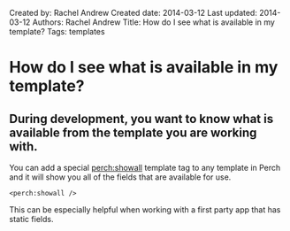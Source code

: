 Created by: Rachel Andrew
Created date: 2014-03-12
Last updated: 2014-03-12
Authors: Rachel Andrew
Title: How do I see what is available in my template?
Tags: templates

# How do I see what is available in my template?

## During development, you want to know what is available from the template you are working with.

You can add a special [perch:showall](http://docs.grabaperch.com/docs/templates/show-all/) template tag to any template in Perch and it will show you all of the fields that are available for use.

    <perch:showall />

This can be especially helpful when working with a first party app that has static fields.

